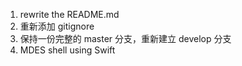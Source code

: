 1. rewrite the README.md
2. 重新添加 gitignore
3. 保持一份完整的 master 分支，重新建立 develop 分支
4. MDES shell using Swift
